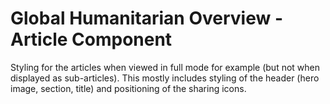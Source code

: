 Global Humanitarian Overview - Article Component
================================================

Styling for the articles when viewed in full mode for example (but not when
displayed as sub-articles). This mostly includes styling of the header (hero
image, section, title) and positioning of the sharing icons.
